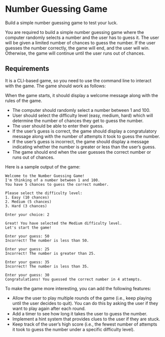 # Number Guessing Game

Build a simple number guessing game to test your luck.

You are required to build a simple number guessing game where the computer randomly selects a number and the user has to
guess it. The user will be given a limited number of chances to guess the number. If the user guesses the number
correctly, the game will end, and the user will win. Otherwise, the game will continue until the user runs out of
chances.

## Requirements

It is a CLI-based game, so you need to use the command line to interact with the game. The game should work as follows:

When the game starts, it should display a welcome message along with the rules of the game.

- The computer should randomly select a number between 1 and 100.
- User should select the difficulty level (easy, medium, hard) which will determine the number of chances they get to
  guess the number.
- The user should be able to enter their guess.
- If the user’s guess is correct, the game should display a congratulatory message along with the number of attempts it
  took to guess the number.
- If the user’s guess is incorrect, the game should display a message indicating whether the number is greater or less
  than the user’s guess.
- The game should end when the user guesses the correct number or runs out of chances.

Here is a sample output of the game:

```
Welcome to the Number Guessing Game!
I'm thinking of a number between 1 and 100.
You have 5 chances to guess the correct number.

Please select the difficulty level:
1. Easy (10 chances)
2. Medium (5 chances)
3. Hard (3 chances)

Enter your choice: 2

Great! You have selected the Medium difficulty level.
Let's start the game!

Enter your guess: 50
Incorrect! The number is less than 50.

Enter your guess: 25
Incorrect! The number is greater than 25.

Enter your guess: 35
Incorrect! The number is less than 35.

Enter your guess: 30
Congratulations! You guessed the correct number in 4 attempts.
```

To make the game more interesting, you can add the following features:

- Allow the user to play multiple rounds of the game (i.e., keep playing until the user decides to quit). You can do
  this by asking the user if they want to play again after each round.
- Add a timer to see how long it takes the user to guess the number.
- Implement a hint system that provides clues to the user if they are stuck.
- Keep track of the user’s high score (i.e., the fewest number of attempts it took to guess the number under a specific
  difficulty level).